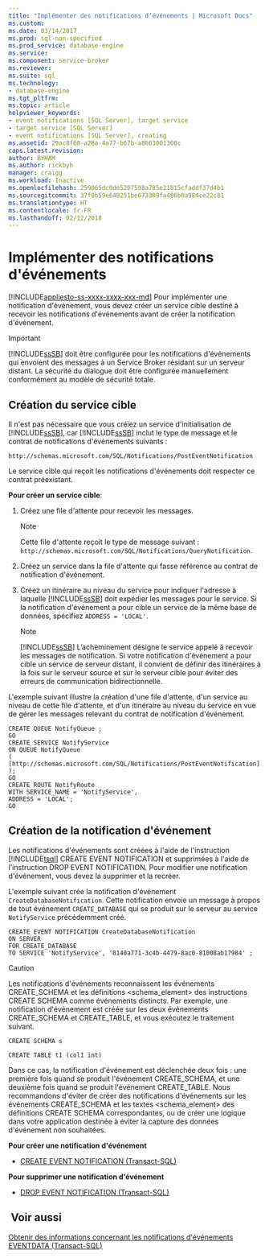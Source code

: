 ```yaml
---
title: "Implémenter des notifications d’événements | Microsoft Docs"
ms.custom: 
ms.date: 03/14/2017
ms.prod: sql-non-specified
ms.prod_service: database-engine
ms.service: 
ms.component: service-broker
ms.reviewer: 
ms.suite: sql
ms.technology:
- database-engine
ms.tgt_pltfrm: 
ms.topic: article
helpviewer_keywords:
- event notifications [SQL Server], target service
- target service [SQL Server]
- event notifications [SQL Server], creating
ms.assetid: 29ac8f68-a28a-4a77-b67b-a8663001308c
caps.latest.revision: 
author: BYHAM
ms.author: rickbyh
manager: craigg
ms.workload: Inactive
ms.openlocfilehash: 259065dc0de5207598a785e21815cfaddf37d4b1
ms.sourcegitcommit: 37f0b59e648251be673389fa486b0a984ce22c81
ms.translationtype: HT
ms.contentlocale: fr-FR
ms.lasthandoff: 02/12/2018
---
```

# <a name="implement-event-notifications"></a>Implémenter des notifications d'événements
[!INCLUDE[appliesto-ss-xxxx-xxxx-xxx-md](../../includes/appliesto-ss-xxxx-xxxx-xxx-md.md)]
Pour implémenter une notification d'événement, vous devez créer un service cible destiné à recevoir les notifications d'événements avant de créer la notification d'événement.  
  
> [!IMPORTANT]  
>  [!INCLUDE[ssSB](../../includes/sssb-md.md)] doit être configurée pour les notifications d'événements qui envoient des messages à un Service Broker résidant sur un serveur distant. La sécurité du dialogue doit être configurée manuellement conformément au modèle de sécurité totale.  
  
## <a name="creating-the-target-service"></a>Création du service cible  
 Il n'est pas nécessaire que vous créiez un service d'initialisation de [!INCLUDE[ssSB](../../includes/sssb-md.md)], car [!INCLUDE[ssSB](../../includes/sssb-md.md)] inclut le type de message et le contrat de notifications d'événements suivants :  
  
```  
http://schemas.microsoft.com/SQL/Notifications/PostEventNotification  
```  
  
 Le service cible qui reçoit les notifications d'événements doit respecter ce contrat préexistant.  
  
 **Pour créer un service cible**:  
  
1.  Créez une file d'attente pour recevoir les messages.  
  
    > [!NOTE]  
    >  Cette file d'attente reçoit le type de message suivant : `http://schemas.microsoft.com/SQL/Notifications/QueryNotification`.  
  
2.  Créez un service dans la file d'attente qui fasse référence au contrat de notification d'événement.  
  
3.  Créez un itinéraire au niveau du service pour indiquer l'adresse à laquelle [!INCLUDE[ssSB](../../includes/sssb-md.md)] doit expédier les messages pour le service. Si la notification d'événement a pour cible un service de la même base de données, spécifiez `ADDRESS = 'LOCAL'`.  
  
    > [!NOTE]  
    >  [!INCLUDE[ssSB](../../includes/sssb-md.md)] L’acheminement désigne le service appelé à recevoir les messages de notification. Si votre notification d'événement a pour cible un service de serveur distant, il convient de définir des itinéraires à la fois sur le serveur source et sur le serveur cible pour éviter des erreurs de communication bidirectionnelle.  
  
 L'exemple suivant illustre la création d'une file d'attente, d'un service au niveau de cette file d'attente, et d'un itinéraire au niveau du service en vue de gérer les messages relevant du contrat de notification d'événement.  
  
```  
CREATE QUEUE NotifyQueue ;  
GO  
CREATE SERVICE NotifyService  
ON QUEUE NotifyQueue  
(  
[http://schemas.microsoft.com/SQL/Notifications/PostEventNotification]  
);  
GO  
CREATE ROUTE NotifyRoute  
WITH SERVICE_NAME = 'NotifyService',  
ADDRESS = 'LOCAL';  
GO  
```  
  
## <a name="creating-the-event-notification"></a>Création de la notification d'événement  
 Les notifications d'événements sont créées à l'aide de l'instruction [!INCLUDE[tsql](../../includes/tsql-md.md)] CREATE EVENT NOTIFICATION et supprimées à l'aide de l'instruction DROP EVENT NOTIFICATION. Pour modifier une notification d'événement, vous devez la supprimer et la recréer.  
  
 L'exemple suivant crée la notification d'événement `CreateDatabaseNotification`. Cette notification envoie un message à propos de tout événement `CREATE_DATABASE` qui se produit sur le serveur au service `NotifyService` précédemment créé.  
  
```  
CREATE EVENT NOTIFICATION CreateDatabaseNotification  
ON SERVER  
FOR CREATE_DATABASE  
TO SERVICE 'NotifyService', '8140a771-3c4b-4479-8ac0-81008ab17984' ;  
```  
  
> [!CAUTION]  
>  Les notifications d'événements reconnaissent les événements CREATE_SCHEMA et les définitions <schema_element> des instructions CREATE SCHEMA comme événements distincts. Par exemple, une notification d'événement est créée sur les deux événements CREATE_SCHEMA et CREATE_TABLE, et vous exécutez le traitement suivant.  
>   
>  `CREATE SCHEMA s`  
>   
>  `CREATE TABLE t1 (col1 int)`  
>   
>  Dans ce cas, la notification d'événement est déclenchée deux fois : une première fois quand se produit l'événement CREATE_SCHEMA, et une deuxième fois quand se produit l'événement CREATE_TABLE. Nous recommandons d'éviter de créer des notifications d'événements sur les événements CREATE_SCHEMA et les textes <schema_element> des définitions CREATE SCHEMA correspondantes, ou de créer une logique dans votre application destinée à éviter la capture des données d'événement non souhaitées.  
  
 **Pour créer une notification d'événement**  
  
-   [CREATE EVENT NOTIFICATION &#40;Transact-SQL&#41;](../../t-sql/statements/create-event-notification-transact-sql.md)  
  
 **Pour supprimer une notification d'événement**  
  
-   [DROP EVENT NOTIFICATION &#40;Transact-SQL&#41;](../../t-sql/statements/drop-event-notification-transact-sql.md)  
  
## <a name="see-also"></a> Voir aussi  
 [Obtenir des informations concernant les notifications d'événements](../../relational-databases/service-broker/get-information-about-event-notifications.md)   
 [EVENTDATA &#40;Transact-SQL&#41;](../../t-sql/functions/eventdata-transact-sql.md)  
  
  
